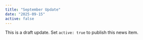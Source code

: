 ```yaml
---
title: "September Update"
date: "2025-09-15"
active: false
---
```

This is a draft update. Set `active: true` to publish this news item.